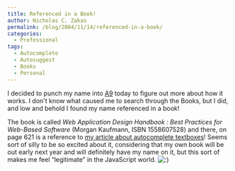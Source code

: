```yaml
---
title: Referenced in a Book!
author: Nicholas C. Zakas
permalink: /blog/2004/11/14/referenced-in-a-book/
categories:
  - Professional
tags:
  - Autocomplete
  - Autosuggest
  - Books
  - Personal
---
```

I decided to punch my name into <a title="A9" rel="external" href="http://www.a9.com">A9</a> today to figure out more about how it works. I don't know what caused me to search through the Books, but I did, and low and behold I found my name referenced in a book!

The book is called *Web Application Design Handbook : Best Practices for Web-Based Software* (Morgan Kaufmann, ISBN 1558607528) and there, on page 621 is a reference to <a title="Make Life Easy With Autocomplete Textboxes" rel="external" href="http://www.sitepoint.com/article/1220">my article about autocomplete textboxes</a>! Seems sort of silly to be so excited about it, considering that my own book will be out early next year and will definitely have my name on it, but this sort of makes me feel &#8220;legitimate&#8221; in the JavaScript world. <img src="{{site.url}}/blog/wp-includes/images/smilies/icon_smile.gif" alt=":)" class="wp-smiley" />
